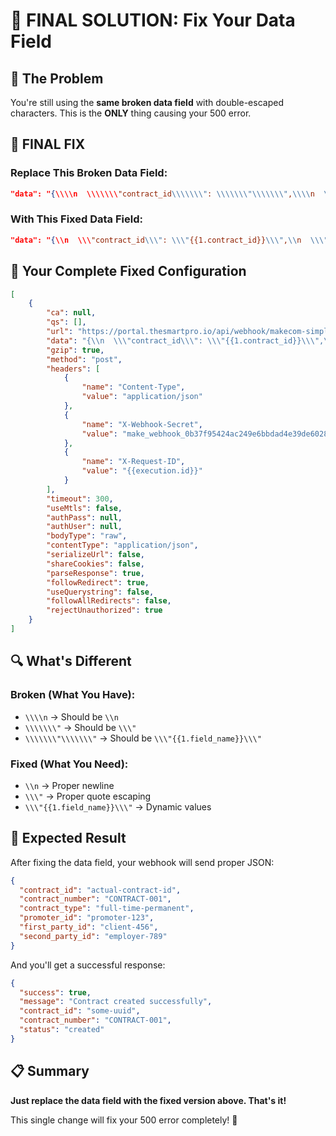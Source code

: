 # 🚨 FINAL SOLUTION: Fix Your Data Field

## 🚨 **The Problem**

You're still using the **same broken data field** with double-escaped characters. This is the **ONLY** thing causing your 500 error.

## 🔧 **FINAL FIX**

### **Replace This Broken Data Field:**
```json
"data": "{\\\\n  \\\\\\\"contract_id\\\\\\\": \\\\\\\"\\\\\\\",\\\\n  \\\\\\\"contract_number\\\\\\\": \\\\\\\"\\\\\\\",\\\\n  \\\\\\\"contract_type\\\\\\\": \\\\\\\"\\\\\\\",\\\\n  \\\\\\\"promoter_id\\\\\\\": \\\\\\\"\\\\\\\",\\\\n  \\\\\\\"first_party_id\\\\\\\": \\\\\\\"\\\\\\\",\\\\n  \\\\\\\"second_party_id\\\\\\\": \\\\\\\"\\\\\\\"\\\\n}"
```

### **With This Fixed Data Field:**
```json
"data": "{\\n  \\\"contract_id\\\": \\\"{{1.contract_id}}\\\",\\n  \\\"contract_number\\\": \\\"{{1.contract_number}}\\\",\\n  \\\"contract_type\\\": \\\"{{1.contract_type}}\\\",\\n  \\\"promoter_id\\\": \\\"{{1.promoter_id}}\\\",\\n  \\\"first_party_id\\\": \\\"{{1.first_party_id}}\\\",\\n  \\\"second_party_id\\\": \\\"{{1.second_party_id}}\\\"\\n}"
```

## 🚀 **Your Complete Fixed Configuration**

```json
[
    {
        "ca": null,
        "qs": [],
        "url": "https://portal.thesmartpro.io/api/webhook/makecom-simple",
        "data": "{\\n  \\\"contract_id\\\": \\\"{{1.contract_id}}\\\",\\n  \\\"contract_number\\\": \\\"{{1.contract_number}}\\\",\\n  \\\"contract_type\\\": \\\"{{1.contract_type}}\\\",\\n  \\\"promoter_id\\\": \\\"{{1.promoter_id}}\\\",\\n  \\\"first_party_id\\\": \\\"{{1.first_party_id}}\\\",\\n  \\\"second_party_id\\\": \\\"{{1.second_party_id}}\\\"\\n}",
        "gzip": true,
        "method": "post",
        "headers": [
            {
                "name": "Content-Type",
                "value": "application/json"
            },
            {
                "name": "X-Webhook-Secret",
                "value": "make_webhook_0b37f95424ac249e6bbdad4e39de6028d09f8ec8b84bd671b36c8905ec93f806"
            },
            {
                "name": "X-Request-ID",
                "value": "{{execution.id}}"
            }
        ],
        "timeout": 300,
        "useMtls": false,
        "authPass": null,
        "authUser": null,
        "bodyType": "raw",
        "contentType": "application/json",
        "serializeUrl": false,
        "shareCookies": false,
        "parseResponse": true,
        "followRedirect": true,
        "useQuerystring": false,
        "followAllRedirects": false,
        "rejectUnauthorized": true
    }
]
```

## 🔍 **What's Different**

### **Broken (What You Have):**
- `\\\\n` → Should be `\\n`
- `\\\\\\\"` → Should be `\\\"`
- `\\\\\\\"\\\\\\\"` → Should be `\\\"{{1.field_name}}\\\"`

### **Fixed (What You Need):**
- `\\n` → Proper newline
- `\\\"` → Proper quote escaping
- `\\\"{{1.field_name}}\\\"` → Dynamic values

## 🎯 **Expected Result**

After fixing the data field, your webhook will send proper JSON:

```json
{
  "contract_id": "actual-contract-id",
  "contract_number": "CONTRACT-001",
  "contract_type": "full-time-permanent",
  "promoter_id": "promoter-123",
  "first_party_id": "client-456",
  "second_party_id": "employer-789"
}
```

And you'll get a successful response:

```json
{
  "success": true,
  "message": "Contract created successfully",
  "contract_id": "some-uuid",
  "contract_number": "CONTRACT-001",
  "status": "created"
}
```

## 📋 **Summary**

**Just replace the data field with the fixed version above. That's it!**

This single change will fix your 500 error completely! 🚀
